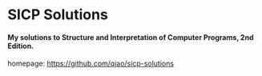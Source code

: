 # SICP Solutions

#### My solutions to Structure and Interpretation of Computer Programs, 2nd Edition.

homepage: https://github.com/qiao/sicp-solutions
